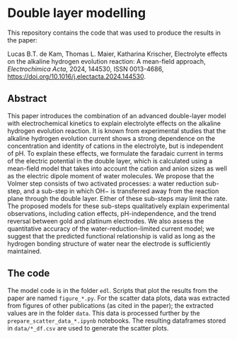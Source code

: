 # Double layer modelling

This repository contains the code that was used to produce the results in the paper:

Lucas B.T. de Kam, Thomas L. Maier, Katharina Krischer,
Electrolyte effects on the alkaline hydrogen evolution reaction: A mean-field approach,
_Electrochimica Acta_,
2024,
144530,
ISSN 0013-4686,
https://doi.org/10.1016/j.electacta.2024.144530.


## Abstract

This paper introduces the combination of an advanced double-layer model with electrochemical kinetics to explain electrolyte effects on the alkaline hydrogen evolution reaction. It is known from experimental studies that the alkaline hydrogen evolution current shows a strong dependence on the concentration and identity of cations in the electrolyte, but is independent of pH. To explain these effects, we formulate the faradaic current in terms of the electric potential in the double layer, which is calculated using a mean-field model that takes into account the cation and anion sizes as well as the electric dipole moment of water molecules. We propose that the Volmer step consists of two activated processes: a water reduction sub-step, and a sub-step in which OH− is transferred away from the reaction plane through the double layer. Either of these sub-steps may limit the rate. The proposed models for these sub-steps qualitatively explain experimental observations, including cation effects, pH-independence, and the trend reversal between gold and platinum electrodes. We also assess the quantitative accuracy of the water-reduction-limited current model; we suggest that the predicted functional relationship is valid as long as the hydrogen bonding structure of water near the electrode is sufficiently maintained.

## The code

The model code is in the folder `edl`. Scripts that plot the results from the paper are named `figure_*.py`. For the scatter data plots, data was extracted from figures of other publications (as cited in the paper); the extracted values are in the folder `data`. This data is processed further by the `prepare_scatter_data_*.ipynb` notebooks. The resulting dataframes stored in `data/*_df.csv` are used to generate the scatter plots.

